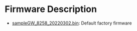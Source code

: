 # Firmware Description

- [sampleGW_8258_20220302.bin](./sampleGW_8258_20220302.bin):
Default factory firmware